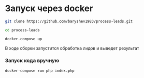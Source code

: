 # Запуск через docker
```bash
git clone https://github.com/baryshev1983/process-leads.git
```

```bash
cd process-leads
```
```bash
docker-compose up
```
В ходе сборки запустится обработка лидов и выведет результат

### Запуск кода вручную
```bash
docker-compose run php index.php
```

